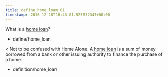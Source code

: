 ```yaml
---
title: define_home_loan_01
timestamp: 2016-12-28T16:43:01.525032347+08:00
---
```


What is a [home loan](home_loan)?
* define/home_loan

< Not to be confused with Home Alone. A [home loan](home_loan) is a sum of money borrowed from a bank or other issuing authority to finance the purchase of a home.
* definition/home_loan
